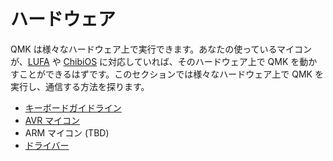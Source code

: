 # ハードウェア

<!---
  grep --no-filename "^[ ]*git diff" docs/ja/*.md | sh
  original document: c9e3fa6f7:docs/hardware.md
  git diff c9e3fa6f7 HEAD -- docs/hardware.md | cat
-->

QMK は様々なハードウェア上で実行できます。あなたの使っているマイコンが、[LUFA](http://www.fourwalledcubicle.com/LUFA.php) や [ChibiOS](http://www.chibios.com) に対応していれば、そのハードウェア上で QMK を動かすことができるはずです。このセクションでは様々なハードウェア上で QMK を実行し、通信する方法を探ります。

* [キーボードガイドライン](ja/hardware_keyboard_guidelines.md)
* [AVR マイコン](ja/hardware_avr.md)
* ARM マイコン (TBD)
* [ドライバー](ja/hardware_drivers.md)
